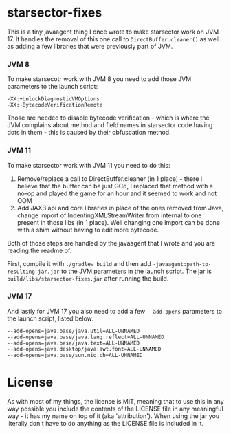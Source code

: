 # starsector-fixes
This is a tiny javaagent thing I once wrote to make starsector work on JVM 17.
It handles the removal of this one call to `DirectBuffer.cleaner()` as well as adding a few libraries
that were previously part of JVM.

### JVM 8
To make starsecotr work with JVM 8 you need to add those JVM parameters to the launch script:
```
-XX:+UnlockDiagnosticVMOptions
-XX:-BytecodeVerificationRemote
```
Those are needed to disable bytecode verification - which is where the JVM complains about method and
field names in starsector code having dots in them - this is caused by their obfuscation method.

### JVM 11
To make starsector work with JVM 11 you need to do this:
1. Remove/replace a call to DirectBuffer.cleaner (in 1 place) - there I believe that the buffer can be just GCd,
I replaced that method with a no-op and played the game for an hour and it seemed to work and not OOM
2. Add JAXB api and core libraries in place of the ones removed from Java,
change import of IndentingXMLStreamWriter from internal to one present in those libs (in 1 place).
Well changing one import can be done with a shim without having to edit more bytecode.

Both of those steps are handled by the javaagent that I wrote and you are reading the readme of.

First, compile it with `./gradlew build` and then add `-javaagent:path-to-resulting-jar.jar` to the
JVM parameters in the launch script. The jar is `build/libs/starsector-fixes.jar` after running the build.

### JVM 17
And lastly for JVM 17 you also need to add a few `--add-opens` parameters to the launch script, listed below:
```
--add-opens=java.base/java.util=ALL-UNNAMED
--add-opens=java.base/java.lang.reflect=ALL-UNNAMED
--add-opens=java.base/java.text=ALL-UNNAMED
--add-opens=java.desktop/java.awt.font=ALL-UNNAMED
--add-opens=java.base/sun.nio.ch=ALL-UNNAMED
```

# License
As with most of my things, the license is MIT, meaning that to use this in any way possible you include the
contents of the LICENSE file in any meaningful way - it has my name on top of it (aka 'attribution').
When using the jar you literally don't have to do anything as the LICENSE file is included in it.
